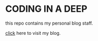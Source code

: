 # CODING IN A DEEP

this repo contains my personal blog staff.

[click](https://youngershen.github.io/) here to visit my blog.